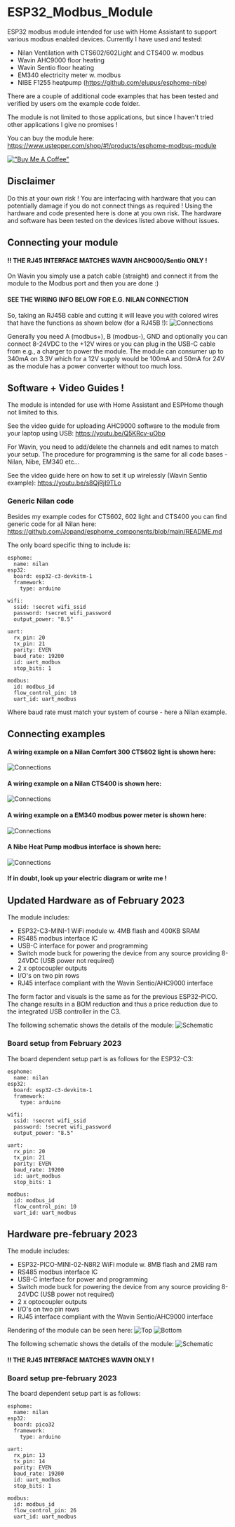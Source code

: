 # ESP32_Modbus_Module
ESP32 modbus module intended for use with Home Assistant to support various modbus enabled devices. Currently I have used and tested:
- Nilan Ventilation with CTS602/602Light and CTS400 w. modbus
- Wavin AHC9000 floor heating
- Wavin Sentio floor heating
- EM340 electricity meter w. modbus
- NIBE F1255 heatpump (https://github.com/elupus/esphome-nibe)

There are a couple of additional code examples that has been tested and verified by users om the example code folder.

The module is not limited to those applications, but since I haven't tried other applications I give no promises !

You can buy the module here: 
https://www.ustepper.com/shop/#!/products/esphome-modbus-module

[!["Buy Me A Coffee"](https://www.buymeacoffee.com/assets/img/custom_images/orange_img.png)](https://bmc.link/nic6911w)

## Disclaimer
Do this at your own risk ! You are interfacing with hardware that you can potentially damage if you do not connect things as required !
Using the hardware and code presented here is done at you own risk. The hardware and software has been tested on the devices listed above without issues.

## Connecting your module

#### !! THE RJ45 INTERFACE MATCHES WAVIN AHC9000/Sentio ONLY ! 

On Wavin you simply use a patch cable (straight) and connect it from the module to the Modbus port and then you are done :)

#### SEE THE WIRING INFO BELOW FOR E.G. NILAN CONNECTION
So, taking an RJ45B cable and cutting it will leave you with colored wires that have the functions as shown below (for a RJ45B !):
![Connections](/electronics/connection.png)

Generally you need A (modbus+), B (modbus-), GND and optionally you can connect 8-24VDC to the +12V wires or you can plug in the USB-C cable from e.g., a charger to power the module. The module can consumer up to 340mA on 3.3V which for a 12V supply would be 100mA and 50mA for 24V as the module has a power converter without too much loss.

## Software + Video Guides !
The module is intended for use with Home Assistant and ESPHome though not limited to this.

See the video guide for uploading AHC9000 software to the module from your laptop using USB:
https://youtu.be/Q5KRcv-uObo

For Wavin, you need to add/delete the channels and edit names to match your setup.
The procedure for programming is the same for all code bases - Nilan, Nibe, EM340 etc...

See the video guide here on how to set it up wirelessly (Wavin Sentio example): 
https://youtu.be/s8QjRjI9TLo

### Generic Nilan code
Besides my example codes for CTS602, 602 light and CTS400 you can find generic code for all Nilan here:
https://github.com/Jopand/esphome_components/blob/main/README.md

The only board specific thing to include is:
```
esphome:
  name: nilan
esp32:
  board: esp32-c3-devkitm-1
  framework:
    type: arduino

wifi:
  ssid: !secret wifi_ssid
  password: !secret wifi_password
  output_power: "8.5"

uart:
  rx_pin: 20
  tx_pin: 21
  parity: EVEN
  baud_rate: 19200
  id: uart_modbus
  stop_bits: 1
  
modbus:
  id: modbus_id
  flow_control_pin: 10
  uart_id: uart_modbus
```  
Where baud rate must match your system of course - here a Nilan example.

## Connecting examples

#### A wiring example on a Nilan Comfort 300 CTS602 light is shown here:
![Connections](/electronics/CTS602_light.png)

#### A wiring example on a Nilan CTS400 is shown here:
![Connections](/electronics/CTS400_connections.png)

#### A wiring example on a EM340 modbus power meter is shown here:
![Connections](/electronics/EM340_connection.png)

#### A Nibe Heat Pump modbus interface is shown here:
![Connections](/electronics/nibe_modbus_connection.png)

#### If in doubt, look up your electric diagram or write me !

## Updated Hardware as of February 2023
The module includes:
- ESP32-C3-MINI-1 WiFi module w. 4MB flash and 400KB SRAM
- RS485 modbus interface IC
- USB-C interface for power and programming
- Switch mode buck for powering the device from any source providing 8-24VDC (USB power not required)
- 2 x optocoupler outputs
- I/O's on two pin rows
- RJ45 interface compliant with the Wavin Sentio/AHC9000 interface

The form factor and visuals is the same as for the previous ESP32-PICO. The change results in a BOM reduction and thus a price reduction due to the integrated USB controller in the C3.

The following schematic shows the details of the module:
![Schematic](/electronics/schematicsC3.png)

### Board setup from February 2023
The board dependent setup part is as follows for the ESP32-C3:
```
esphome:
  name: nilan
esp32:
  board: esp32-c3-devkitm-1
  framework:
    type: arduino

wifi:
  ssid: !secret wifi_ssid
  password: !secret wifi_password
  output_power: "8.5"

uart:
  rx_pin: 20
  tx_pin: 21
  parity: EVEN
  baud_rate: 19200
  id: uart_modbus
  stop_bits: 1
  
modbus:
  id: modbus_id
  flow_control_pin: 10
  uart_id: uart_modbus
```

## Hardware pre-february 2023
The module includes:
- ESP32-PICO-MINI-02-N8R2 WiFi module w. 8MB flash and 2MB ram
- RS485 modbus interface IC
- USB-C interface for power and programming
- Switch mode buck for powering the device from any source providing 8-24VDC (USB power not required)
- 2 x optocoupler outputs
- I/O's on two pin rows
- RJ45 interface compliant with the Wavin Sentio/AHC9000 interface

Rendering of the module can be seen here:
![Top](/electronics/top.png)
![Bottom](/electronics/bottom.png)

The following schematic shows the details of the module:
![Schematic](/electronics/schematics.png)

#### !! THE RJ45 INTERFACE MATCHES WAVIN ONLY ! 

### Board setup pre-february 2023
The board dependent setup part is as follows:
```
esphome:
  name: nilan
esp32:
  board: pico32
  framework:
    type: arduino

uart:
  rx_pin: 13
  tx_pin: 14
  parity: EVEN
  baud_rate: 19200
  id: uart_modbus
  stop_bits: 1
  
modbus:
  id: modbus_id
  flow_control_pin: 26
  uart_id: uart_modbus
```  
